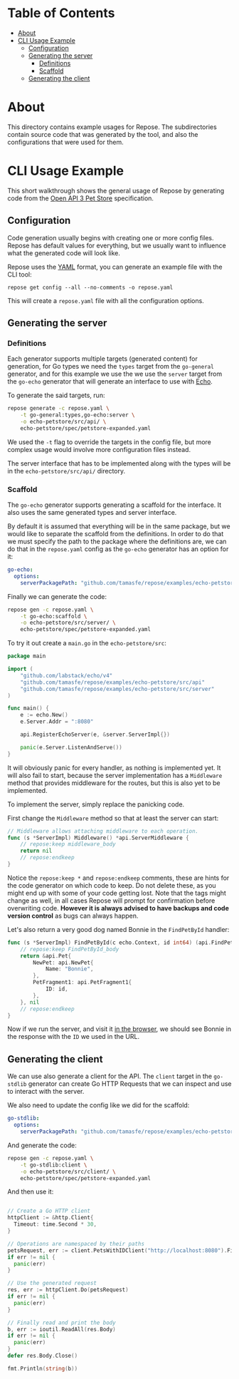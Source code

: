 Table of Contents
=================

   * [About](#about)
   * [CLI Usage Example](#cli-usage-example)
      * [Configuration](#configuration)
      * [Generating the server](#generating-the-server)
         * [Definitions](#definitions)
         * [Scaffold](#scaffold)
      * [Generating the client](#generating-the-client)

# About

This directory contains example usages for Repose.
The subdirectories contain source code that was generated by the tool, and also the configurations that were used for them.

# CLI Usage Example

This short walkthrough shows the general usage of Repose by generating code from the [Open API 3 Pet Store](https://github.com/OAI/OpenAPI-Specification/blob/master/examples/v3.0/petstore-expanded.yaml) specification.

## Configuration

Code generation usually begins with creating one or more config files. Repose has default values for everything, but we usually want to influence what the generated code will look like.

Repose uses the [YAML](https://yaml.org/) format, you can generate an example file with the CLI tool:

`repose get config --all --no-comments -o repose.yaml`

This will create a `repose.yaml` file with all the configuration options.

## Generating the server

### Definitions

Each generator supports multiple targets (generated content) for generation, for Go types we need the `types` target from the `go-general` generator, and for this example we use the we use the `server` target from the `go-echo` generator that will generate an interface to use with [Echo](https://echo.labstack.com/).

To generate the said targets, run:

```bash
repose generate -c repose.yaml \
    -t go-general:types,go-echo:server \
    -o echo-petstore/src/api/ \
    echo-petstore/spec/petstore-expanded.yaml
```

We used the `-t` flag to override the targets in the config file, but more complex usage would involve more configuration files instead.

The server interface that has to be implemented along with the types will be in the `echo-petstore/src/api/` directory.

### Scaffold

The `go-echo` generator supports generating a scaffold for the interface.
It also uses the same generated types and server interface.

By default it is assumed that everything will be in the same package, but we would like to separate the scaffold from the definitions. In order to do that we must specify the path to the package where the definitions are, we can do that in the `repose.yaml` config as the `go-echo` generator has an option for it:

```yaml
go-echo:
  options:
    serverPackagePath: "github.com/tamasfe/repose/examples/echo-petstore/src/api"
```

Finally we can generate the code:

```bash
repose gen -c repose.yaml \
    -t go-echo:scaffold \
    -o echo-petstore/src/server/ \
    echo-petstore/spec/petstore-expanded.yaml
```

To try it out create a `main.go` in the `echo-petstore/src`:

```go
package main

import (
	"github.com/labstack/echo/v4"
	"github.com/tamasfe/repose/examples/echo-petstore/src/api"
	"github.com/tamasfe/repose/examples/echo-petstore/src/server"
)

func main() {
	e := echo.New()
	e.Server.Addr = ":8080"

	api.RegisterEchoServer(e, &server.ServerImpl{})

	panic(e.Server.ListenAndServe())
}
```

It will obviously panic for every handler, as nothing is implemented yet. It will also fail to start, because the server implementation has a `Middleware` method that provides middleware for the routes, but this is also yet to be implemented.

To implement the server, simply replace the panicking code.

First change the `Middleware` method so that at least the server can start:

```go
// Middleware allows attaching middleware to each operation.
func (s *ServerImpl) Middleware() *api.ServerMiddleware {
	// repose:keep middleware_body
	return nil
	// repose:endkeep
}
```

Notice the `repose:keep *` and `repose:endkeep` comments, these are hints for the code generator on which code to keep. Do not delete these, as you might end up with some of your code getting lost. Note that the tags might change as well, in all cases Repose will prompt for confirmation before overwriting code. **However it is always advised to have backups and code version control** as bugs can always happen.

Let's also return a very good dog named Bonnie in the `FindPetById` handler:

```go
func (s *ServerImpl) FindPetById(c echo.Context, id int64) (api.FindPetByIdHandlerResponse, error) {
	// repose:keep FindPetById_body
	return &api.Pet{
		NewPet: api.NewPet{
			Name: "Bonnie",
		},
		PetFragment1: api.PetFragment1{
			ID: id,
		},
	}, nil
	// repose:endkeep
}
```

Now if we run the server, and visit it [in the browser](http://localhost:8080/pets/1), we should see Bonnie in the response with the `ID` we used in the URL.

## Generating the client

We can use also generate a client for the API. The `client` target in the `go-stdlib` generator can create Go HTTP Requests that we can inspect and use to interact with the server.

We also need to update the config like we did for the scaffold:

```yaml
go-stdlib:
  options:
    serverPackagePath: "github.com/tamasfe/repose/examples/echo-petstore/src/api"
```

And generate the code:

```bash
repose gen -c repose.yaml \
    -t go-stdlib:client \
    -o echo-petstore/src/client/ \
    echo-petstore/spec/petstore-expanded.yaml
```

And then use it:

```go

// Create a Go HTTP client
httpClient := &http.Client{
  Timeout: time.Second * 30,
}

// Operations are namespaced by their paths
petsRequest, err := client.PetsWithIDClient("http://localhost:8080").FindPetById(1)
if err != nil {
  panic(err)
}

// Use the generated request
res, err := httpClient.Do(petsRequest)
if err != nil {
  panic(err)
}

// Finally read and print the body
b, err := ioutil.ReadAll(res.Body)
if err != nil {
  panic(err)
}
defer res.Body.Close()

fmt.Println(string(b))
```
